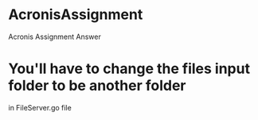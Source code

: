 # AcronisAssignment
Acronis Assignment Answer

# You'll have to change the files input folder to be another folder
  in FileServer.go file
